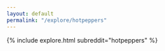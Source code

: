 ```yaml
---
layout: default
permalink: "/explore/hotpeppers"
---
```


<link rel="stylesheet" type="text/css" href="/static/css/explore.css">
{% include explore.html subreddit="hotpeppers" %}

